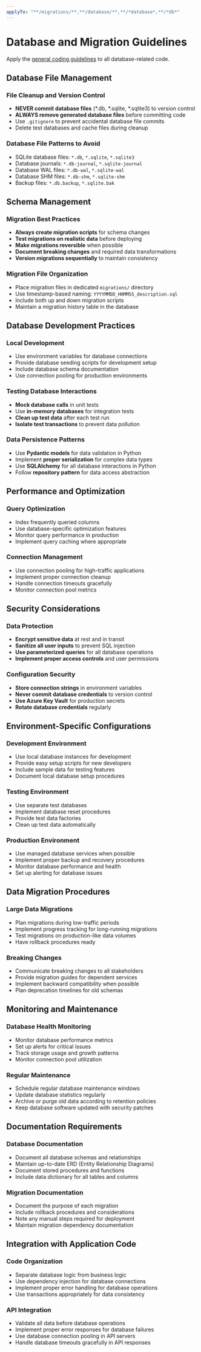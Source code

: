 ```yaml
---
applyTo: "**/migrations/**,**/database/**,**/*database*,**/*db*"
---
```


# Database and Migration Guidelines

Apply the [general coding guidelines](./general-coding.instructions.md) to all database-related code.

## Database File Management

### File Cleanup and Version Control

- **NEVER commit database files** (*.db, *.sqlite, *.sqlite3) to version control
- **ALWAYS remove generated database files** before committing code
- Use `.gitignore` to prevent accidental database file commits
- Delete test databases and cache files during cleanup

### Database File Patterns to Avoid

- SQLite database files: `*.db`, `*.sqlite`, `*.sqlite3`
- Database journals: `*.db-journal`, `*.sqlite-journal`
- Database WAL files: `*.db-wal`, `*.sqlite-wal`
- Database SHM files: `*.db-shm`, `*.sqlite-shm`
- Backup files: `*.db.backup`, `*.sqlite.bak`

## Schema Management

### Migration Best Practices

- **Always create migration scripts** for schema changes
- **Test migrations on realistic data** before deploying
- **Make migrations reversible** when possible
- **Document breaking changes** and required data transformations
- **Version migrations sequentially** to maintain consistency

### Migration File Organization

- Place migration files in dedicated `migrations/` directory
- Use timestamp-based naming: `YYYYMMDD_HHMMSS_description.sql`
- Include both up and down migration scripts
- Maintain a migration history table in the database

## Database Development Practices

### Local Development

- Use environment variables for database connections
- Provide database seeding scripts for development setup
- Include database schema documentation
- Use connection pooling for production environments

### Testing Database Interactions

- **Mock database calls** in unit tests
- Use **in-memory databases** for integration tests
- **Clean up test data** after each test run
- **Isolate test transactions** to prevent data pollution

### Data Persistence Patterns

- Use **Pydantic models** for data validation in Python
- Implement **proper serialization** for complex data types
- Use **SQLAlchemy** for all database interactions in Python
- Follow **repository pattern** for data access abstraction

## Performance and Optimization

### Query Optimization

- Index frequently queried columns
- Use database-specific optimization features
- Monitor query performance in production
- Implement query caching where appropriate

### Connection Management

- Use connection pooling for high-traffic applications
- Implement proper connection cleanup
- Handle connection timeouts gracefully
- Monitor connection pool metrics

## Security Considerations

### Data Protection

- **Encrypt sensitive data** at rest and in transit
- **Sanitize all user inputs** to prevent SQL injection
- **Use parameterized queries** for all database operations
- **Implement proper access controls** and user permissions

### Configuration Security

- **Store connection strings** in environment variables
- **Never commit database credentials** to version control
- **Use Azure Key Vault** for production secrets
- **Rotate database credentials** regularly

## Environment-Specific Configurations

### Development Environment

- Use local database instances for development
- Provide easy setup scripts for new developers
- Include sample data for testing features
- Document local database setup procedures

### Testing Environment

- Use separate test databases
- Implement database reset procedures
- Provide test data factories
- Clean up test data automatically

### Production Environment

- Use managed database services when possible
- Implement proper backup and recovery procedures
- Monitor database performance and health
- Set up alerting for database issues

## Data Migration Procedures

### Large Data Migrations

- Plan migrations during low-traffic periods
- Implement progress tracking for long-running migrations
- Test migrations on production-like data volumes
- Have rollback procedures ready

### Breaking Changes

- Communicate breaking changes to all stakeholders
- Provide migration guides for dependent services
- Implement backward compatibility when possible
- Plan deprecation timelines for old schemas

## Monitoring and Maintenance

### Database Health Monitoring

- Monitor database performance metrics
- Set up alerts for critical issues
- Track storage usage and growth patterns
- Monitor connection pool utilization

### Regular Maintenance

- Schedule regular database maintenance windows
- Update database statistics regularly
- Archive or purge old data according to retention policies
- Keep database software updated with security patches

## Documentation Requirements

### Database Documentation

- Document all database schemas and relationships
- Maintain up-to-date ERD (Entity Relationship Diagrams)
- Document stored procedures and functions
- Include data dictionary for all tables and columns

### Migration Documentation

- Document the purpose of each migration
- Include rollback procedures and considerations
- Note any manual steps required for deployment
- Maintain migration dependency documentation

## Integration with Application Code

### Code Organization

- Separate database logic from business logic
- Use dependency injection for database connections
- Implement proper error handling for database operations
- Use transactions appropriately for data consistency

### API Integration

- Validate all data before database operations
- Implement proper error responses for database failures
- Use database connection pooling in API servers
- Handle database timeouts gracefully in API responses